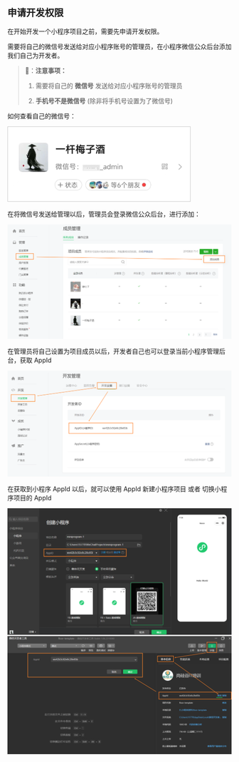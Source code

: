 ## 申请开发权限



在开始开发一个小程序项目之前，需要先申请开发权限。

需要将自己的微信号发送给对应小程序账号的管理员，在小程序微信公众后台添加我们自己为开发者。



> 📌：**注意事项：**
>
> 1. 需要将自己的 **微信号** 发送给对应小程序账号的管理员
>
> 2. **手机号不是微信号** (除非将手机号设置为了微信号)



如何查看自己的微信号：

<img src="assets/查看微信号.png" style="zoom:40%; border: 1px solid #ccc;" />



在将微信号发送给管理以后，管理员会登录微信公众后台，进行添加：



<img src="assets/添加为项目成员.png" style="zoom:60%;" />



在管理员将自己设置为项目成员以后，开发者自己也可以登录当前小程序管理后台，获取 AppId



<img src="assets/获取 AppId.png" style="zoom:80%;" />



在获取到小程序 AppId 以后，就可以使用 AppId 新建小程序项目 或者 切换小程序项目的 AppId

<img src="assets/新建小程序项目.png" style="zoom:80%;" />



<img src="assets/修改 AppId.png" style="zoom:80%;" />











